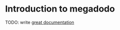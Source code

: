 # Introduction to megadodo

TODO: write [great documentation](http://jacobian.org/writing/what-to-write/)
